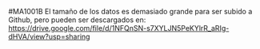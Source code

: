 #MA1001B 
El tamaño de los datos es demasiado grande para ser subido a Github, pero pueden ser descargados en:
https://drive.google.com/file/d/1NFQnSN-s7XYLJN5PeKYlrR_aRIg-dHVA/view?usp=sharing
